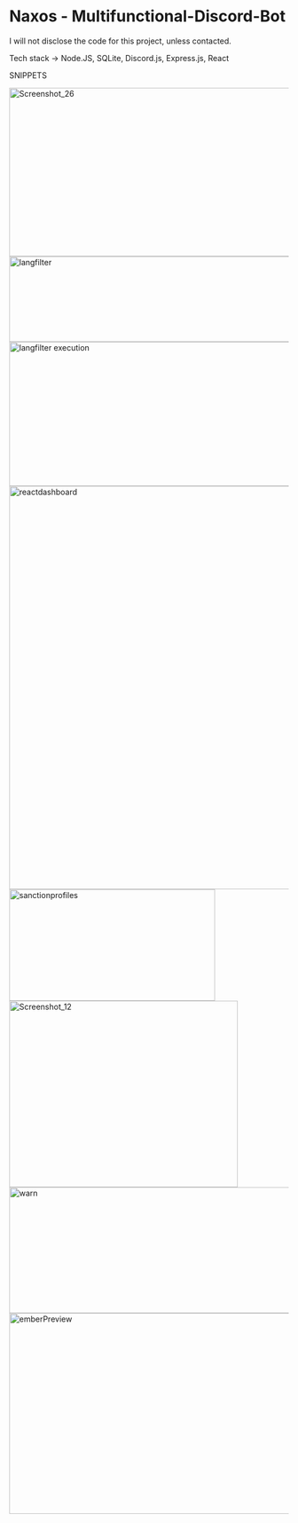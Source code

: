 # Naxos - Multifunctional-Discord-Bot
I will not disclose the code for this project, unless contacted.

Tech stack -> Node.JS, SQLite, Discord.js, Express.js, React

SNIPPETS


<img width="649" height="304" alt="Screenshot_26" src="https://github.com/user-attachments/assets/4a10b05f-bed4-41cb-8f7d-118eb42a797b" />
<img width="527" height="154" alt="langfilter" src="https://github.com/user-attachments/assets/0dd48502-5066-40ab-a73b-e2f4f3c6c1c4" />
<img width="581" height="260" alt="langfilter execution" src="https://github.com/user-attachments/assets/2a1a4564-99da-4a23-bb43-2fb6bb9526d3" />
<img width="1180" height="727" alt="reactdashboard" src="https://github.com/user-attachments/assets/652a431a-3992-4579-8348-b754b6ca1122" />
<img width="371" height="201" alt="sanctionprofiles" src="https://github.com/user-attachments/assets/e4abd779-f4d4-4f9c-b20e-d94a5afe5bfb" />
<img width="412" height="336" alt="Screenshot_12" src="https://github.com/user-attachments/assets/e2eb8cb5-47ed-422b-a087-6b1a699cc6be" />
<img width="506" height="227" alt="warn" src="https://github.com/user-attachments/assets/1e9c046d-34a5-4e7d-8bbd-4c68a17ec7d5" />
<img width="533" height="362" alt="emberPreview" src="https://github.com/user-attachments/assets/16c2f3cb-b3fb-456d-bbf6-f5f28f4a2a96" />
